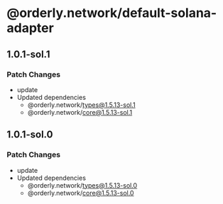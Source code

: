# @orderly.network/default-solana-adapter

## 1.0.1-sol.1

### Patch Changes

- update
- Updated dependencies
  - @orderly.network/types@1.5.13-sol.1
  - @orderly.network/core@1.5.13-sol.1

## 1.0.1-sol.0

### Patch Changes

- update
- Updated dependencies
  - @orderly.network/types@1.5.13-sol.0
  - @orderly.network/core@1.5.13-sol.0

